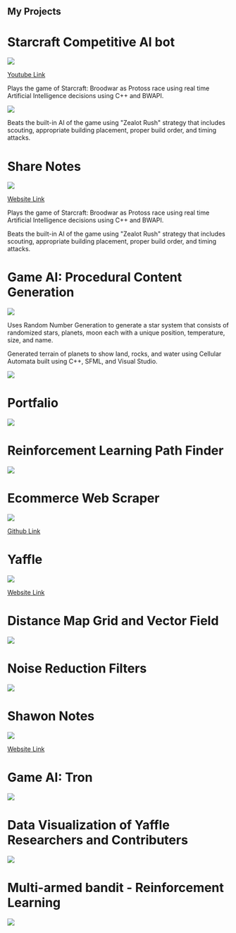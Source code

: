## My Projects

# Starcraft Competitive AI bot

<img src="images/starcraft.jpg" style="max-width: 500px;"/>

<a href="https://www.youtube.com/watch?fbclid=IwAR2IoWzLIwAm_sieyDHrSUuWycMaNgmekSkyI2e1QFqQy6PVoKYDr4e3KBc&v=15BO6H5vsY4&feature=youtu.be">Youtube Link</a>

Plays the game of Starcraft: Broodwar as Protoss race using real time Artificial
Intelligence decisions using C++ and BWAPI.

<img src="images/starcraft-2.jpg" style="max-width: 500px;"/>

Beats the built-in AI of the game using "Zealot Rush" strategy that includes scouting,
appropriate building placement, proper build order, and timing attacks.


# Share Notes

<img src="images/sharenotes.jpg" style="max-width: 500px;"/>

<a href="https://sharenotes.org">Website Link</a>

Plays the game of Starcraft: Broodwar as Protoss race using real time Artificial
Intelligence decisions using C++ and BWAPI.

Beats the built-in AI of the game using "Zealot Rush" strategy that includes scouting,
appropriate building placement, proper build order, and timing attacks.

# Game AI: Procedural Content Generation

<img src="images/star-system.jpg" style="max-width: 500px;"/>

Uses Random Number Generation to generate a star system that consists of randomized stars, planets,
moon each with a unique position, temperature, size, and name.

Generated terrain of planets to show land, rocks, and water using Cellular Automata built using C++,
SFML, and Visual Studio.

<img src="images/cellular-automata-terrain.jpg" style="max-width: 500px;"/>

# Portfalio

<img src="images/portfalio.jpg" style="max-width: 500px;"/>

# Reinforcement Learning Path Finder

<img src="images/reinforcement-learning.jpg" style="max-width: 500px;"/>

# Ecommerce Web Scraper

<img src="images/webscraper.jpg" style="max-width: 500px;"/>

<a href="https://github.com/shawonibnkamal/ecommerce-webscraper">Github Link</a>

# Yaffle

<img src="images/yaffle.jpg" style="max-width: 500px;"/>

<a href="https://yaffle.ca">Website Link</a>

# Distance Map Grid and Vector Field

<img src="images/vector-field.jpg" style="max-width: 500px;"/>

# Noise Reduction Filters

<img src="images/image-filter.jpg" style="max-width: 500px;"/>

# Shawon Notes

<img src="images/shawonnotes.jpg" style="max-width: 500px;"/>

<a href="https://shawonnotes.com">Website Link</a>

# Game AI: Tron

<img src="images/tron.jpg" style="max-width: 500px;"/>

# Data Visualization of Yaffle Researchers and  Contributers

<img src="images/d3-data-visualization.jpg" style="max-width: 500px;"/>

# Multi-armed bandit - Reinforcement Learning

<img src="images/bandit.jpg" style="max-width: 500px;"/>
